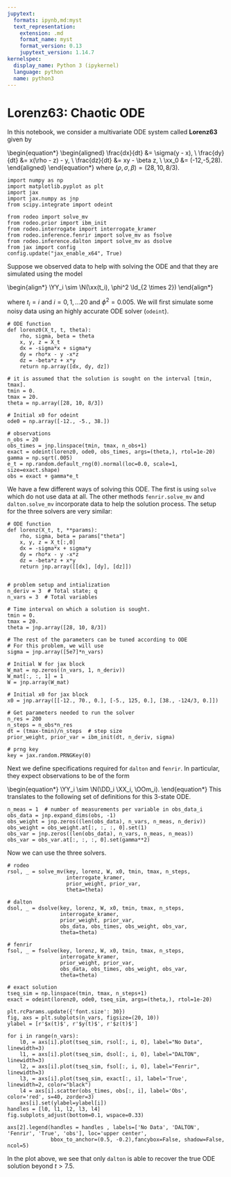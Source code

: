 ```yaml
---
jupytext:
  formats: ipynb,md:myst
  text_representation:
    extension: .md
    format_name: myst
    format_version: 0.13
    jupytext_version: 1.14.7
kernelspec:
  display_name: Python 3 (ipykernel)
  language: python
  name: python3
---
```


# Lorenz63: Chaotic ODE

In this notebook, we consider a multivariate ODE system called **Lorenz63** given by

\begin{equation*}
  \begin{aligned}
    \frac{dx}{dt} &= \sigma(y - x), \\
    \frac{dy}{dt} &= x(\rho - z) - y, \\
    \frac{dz}{dt} &= xy - \beta z, \\
    \xx_0 &= (-12,-5,28).
  \end{aligned}
\end{equation*}
where $(\rho, \sigma, \beta) = (28, 10, 8/3)$. 

```{code-cell} ipython3
import numpy as np
import matplotlib.pyplot as plt
import jax
import jax.numpy as jnp
from scipy.integrate import odeint

from rodeo import solve_mv
from rodeo.prior import ibm_init
from rodeo.interrogate import interrogate_kramer
from rodeo.inference.fenrir import solve_mv as fsolve
from rodeo.inference.dalton import solve_mv as dsolve
from jax import config
config.update("jax_enable_x64", True)
```

Suppose we observed data to help with solving the ODE and that they are simulated using the model

\begin{align*}
\YY_i \sim \N(\xx(t_i), \phi^2 \Id_{2 \times 2})
\end{align*}

where $t_i = i$ and $i=0,1,\ldots 20$ and $\phi^2 = 0.005$. We will first simulate some noisy data using an highly accurate ODE solver (`odeint`).

```{code-cell} ipython3
# ODE function
def lorenz0(X_t, t, theta):
    rho, sigma, beta = theta
    x, y, z = X_t
    dx = -sigma*x + sigma*y
    dy = rho*x - y -x*z
    dz = -beta*z + x*y
    return np.array([dx, dy, dz])

# it is assumed that the solution is sought on the interval [tmin, tmax]. 
tmin = 0.
tmax = 20.
theta = np.array([28, 10, 8/3])

# Initial x0 for odeint
ode0 = np.array([-12., -5., 38.])

# observations
n_obs = 20
obs_times = jnp.linspace(tmin, tmax, n_obs+1)
exact = odeint(lorenz0, ode0, obs_times, args=(theta,), rtol=1e-20)
gamma = np.sqrt(.005)
e_t = np.random.default_rng(0).normal(loc=0.0, scale=1, size=exact.shape)
obs = exact + gamma*e_t
```

We have a few different ways of solving this ODE. The first is using `solve` which do not use data at all. The other methods `fenrir.solve_mv` and `dalton.solve_mv` incorporate data to help the solution process. The setup for the three solvers are very similar:

```{code-cell} ipython3
# ODE function
def lorenz(X_t, t, **params):
    rho, sigma, beta = params["theta"]
    x, y, z = X_t[:,0]
    dx = -sigma*x + sigma*y
    dy = rho*x - y -x*z
    dz = -beta*z + x*y
    return jnp.array([[dx], [dy], [dz]])


# problem setup and intialization
n_deriv = 3  # Total state; q
n_vars = 3  # Total variables

# Time interval on which a solution is sought.
tmin = 0.
tmax = 20.
theta = jnp.array([28, 10, 8/3])

# The rest of the parameters can be tuned according to ODE
# For this problem, we will use
sigma = jnp.array([5e7]*n_vars)

# Initial W for jax block
W_mat = np.zeros((n_vars, 1, n_deriv))
W_mat[:, :, 1] = 1
W = jnp.array(W_mat)

# Initial x0 for jax block
x0 = jnp.array([[-12., 70., 0.], [-5., 125, 0.], [38., -124/3, 0.]])

# Get parameters needed to run the solver
n_res = 200
n_steps = n_obs*n_res
dt = (tmax-tmin)/n_steps  # step size
prior_weight, prior_var = ibm_init(dt, n_deriv, sigma)

# prng key
key = jax.random.PRNGKey(0)
```

Next we define specifications required for `dalton` and `fenrir`. In particular, they expect observations to be of the form

\begin{equation*}
\YY_i \sim \N(\DD_i \XX_i, \OOm_i).
\end{equation*}
This translates to the following set of definitions for this 3-state ODE.

```{code-cell} ipython3
n_meas = 1  # number of measurements per variable in obs_data_i
obs_data = jnp.expand_dims(obs, -1) 
obs_weight = jnp.zeros((len(obs_data), n_vars, n_meas, n_deriv))
obs_weight = obs_weight.at[:, :, :, 0].set(1)
obs_var = jnp.zeros((len(obs_data), n_vars, n_meas, n_meas))
obs_var = obs_var.at[:, :, :, 0].set(gamma**2)
```

Now we can use the three solvers.

```{code-cell} ipython3
# rodeo
rsol, _ = solve_mv(key, lorenz, W, x0, tmin, tmax, n_steps,
                   interrogate_kramer,
                   prior_weight, prior_var,
                   theta=theta)

# dalton
dsol, _ = dsolve(key, lorenz, W, x0, tmin, tmax, n_steps,
                 interrogate_kramer,
                 prior_weight, prior_var,
                 obs_data, obs_times, obs_weight, obs_var,
                 theta=theta)

# fenrir
fsol, _ = fsolve(key, lorenz, W, x0, tmin, tmax, n_steps,
                 interrogate_kramer,
                 prior_weight, prior_var,
                 obs_data, obs_times, obs_weight, obs_var,
                 theta=theta)
```

```{code-cell} ipython3
# exact solution
tseq_sim = np.linspace(tmin, tmax, n_steps+1)
exact = odeint(lorenz0, ode0, tseq_sim, args=(theta,), rtol=1e-20)

plt.rcParams.update({'font.size': 30})
fig, axs = plt.subplots(n_vars, figsize=(20, 10))
ylabel = [r'$x(t)$', r'$y(t)$', r'$z(t)$']

for i in range(n_vars):
    l0, = axs[i].plot(tseq_sim, rsol[:, i, 0], label="No Data", linewidth=3)
    l1, = axs[i].plot(tseq_sim, dsol[:, i, 0], label="DALTON", linewidth=3)
    l2, = axs[i].plot(tseq_sim, fsol[:, i, 0], label="Fenrir", linewidth=3)
    l3, = axs[i].plot(tseq_sim, exact[:, i], label='True', linewidth=2, color="black")
    l4 = axs[i].scatter(obs_times, obs[:, i], label='Obs', color='red', s=40, zorder=3)
    axs[i].set(ylabel=ylabel[i])
handles = [l0, l1, l2, l3, l4]
fig.subplots_adjust(bottom=0.1, wspace=0.33)

axs[2].legend(handles = handles , labels=['No Data', 'DALTON', 'Fenrir', 'True', 'obs'], loc='upper center', 
              bbox_to_anchor=(0.5, -0.2),fancybox=False, shadow=False, ncol=5)
```

In the plot above, we see that only `dalton` is able to recover the true ODE solution beyond $t>7.5$.
